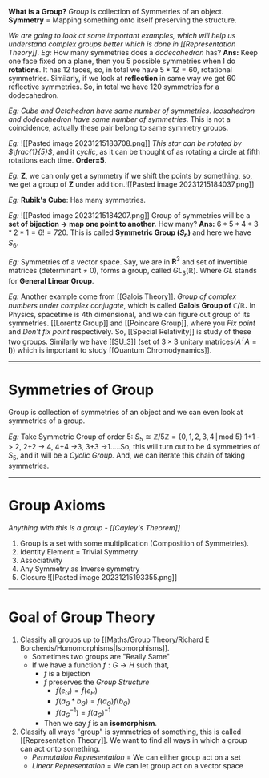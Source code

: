 **What is a Group?**
*Group* is collection of Symmetries of an object. 
**Symmetry** = Mapping something onto itself preserving the structure.

*We are going to look at some important examples, which will help us understand complex groups better which is done in [[Representation Theory]]*.
*Eg:* How many symmetries does a *dodecahedron* has?
**Ans:** Keep one face fixed on a plane, then you $5$ possible symmetries when I do **rotations**. It has $12$ faces, so, in total we have $5*12 = 60$, rotational symmetries. 
Similarly, if we look at **reflection** in same way we get $60$ reflective symmetries. So, in total we have $120$ symmetries for a dodecahedron.

*Eg:* *Cube and Octahedron have same number of symmetries*. *Icosahedron and dodecahedron have same number of symmetries*.
This is not a coincidence, actually these pair belong to same symmetry groups.

*Eg:* ![[Pasted image 20231215183708.png]]
*This star can be rotated by $\frac{1}{5}$*, and it *cyclic*, as it can be thought of as rotating a circle at fifth rotations each time. **Order=5**.

*Eg:* $\mathbf{Z}$, we can only get a symmetry if we shift the points by something, so, we get a group of $\mathbf{Z}$ under addition.![[Pasted image 20231215184037.png]]

*Eg:* **Rubik's Cube**: Has many symmetries.

*Eg:* ![[Pasted image 20231215184207.png]]
Group of symmetries will be a **set of bijection -> map one point to another.** How many?
**Ans:**  $6*5*4*3*2*1 = 6! = 720$. This is called **Symmetric Group ($S_n$)** and here we have $S_6$.

*Eg:* Symmetries of a vector space.
Say, we are in $\mathbf{R}^3$ and set of invertible matrices (determinant $\neq$ 0), forms a group, called $GL_3(\mathbb{R})$. Where $GL$ stands for **General Linear Group**.

*Eg:* Another example come from [[Galois Theory]].
*Group of complex numbers under complex conjugate*, which is called **Galois Group of $\mathbb{C/R}$.**
In Physics, spacetime is 4th dimensional, and we can figure out group of its symmetries. [[Lorentz Group]] and [[Poincare Group]], where you *Fix point* and *Don't fix point* respectively. So, [[Special Relativity]] is study of these two groups.
Similarly we have [[SU_3]] (set of $3\times3$ unitary matrices($A^T A = \mathbf{I}$)) which is important to study [[Quantum Chromodynamics]].
***
# Symmetries of Group

Group is collection of symmetries of an object and we can even look at symmetries of a group.

*Eg:* Take $\text{Symmetric Group of order 5: } S_5 \cong \mathbb{Z}/5\mathbb{Z} = \{0, 1, 2, 3, 4 \,|\, \text{mod } 5\}$
1+1 -> 2, 2+2 -> 4, 4+4 ->3, 3+3 ->1.....So, this will turn out to be 4 symmetries of $S_5$, and it will be a *Cyclic Group.* And, we can iterate this chain of taking symmetries.
***
# Group Axioms
*Anything with this is a group - [[Cayley's Theorem]]*
1. Group is a set with some multiplication (Composition of Symmetries).
2. Identity Element = Trivial Symmetry
3. Associativity
4. Any Symmetry as Inverse symmetry
5. Closure
![[Pasted image 20231215193355.png]]
***
# Goal of Group Theory

1. Classify all groups up to [[Maths/Group Theory/Richard E Borcherds/Homomorphisms|Isomorphisms]].
	-  Sometimes two groups are "Really Same"
	- If we have a function $f: G \to H$ such that,
		- $f$ is a bijection
		- $f$ preserves the *Group Structure*
			- $f(e_G) = f(e_H)$
			- $f(a_G *b_G) = f(a_G) f(b_G)$
			- $f(a_G^{-1}) = f(a_G)^{-1}$
		- Then we say $f$ is an **isomorphism**.
2. Classify all ways "group" is symmetries of something, this is called [[Representation Theory]]. We want to find all ways in which a group can act onto something.
	- *Permutation Representation* = We can either group act on a set
	- *Linear Representation* = We can let group act on a vector space














